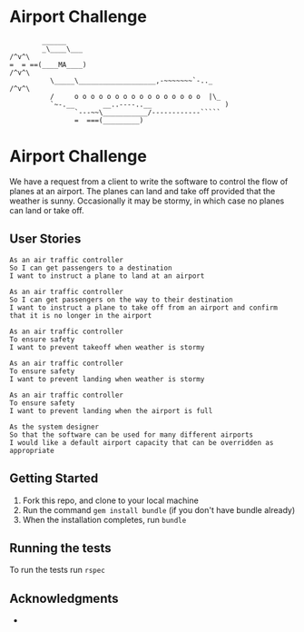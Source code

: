 Airport Challenge
=================

```
        ______
        _\____\___                                                   /^v^\
=  = ==(____MA____)                                                                   /^v^\
          \_____\___________________,-~~~~~~~`-.._                            /^v^\
          /     o o o o o o o o o o o o o o o o  |\_
          `~-.__       __..----..__                  )                                          
                `---~~\___________/------------`````
                =  ===(_________)

```
# Airport Challenge

We have a request from a client to write the software to control the flow of planes at an airport. The planes can land and take off provided that the weather is sunny. Occasionally it may be stormy, in which case no planes can land or take off.

## User Stories

```
As an air traffic controller 
So I can get passengers to a destination 
I want to instruct a plane to land at an airport

As an air traffic controller 
So I can get passengers on the way to their destination 
I want to instruct a plane to take off from an airport and confirm that it is no longer in the airport

As an air traffic controller 
To ensure safety 
I want to prevent takeoff when weather is stormy 

As an air traffic controller 
To ensure safety 
I want to prevent landing when weather is stormy 

As an air traffic controller 
To ensure safety 
I want to prevent landing when the airport is full 

As the system designer
So that the software can be used for many different airports
I would like a default airport capacity that can be overridden as appropriate
```

## Getting Started

1. Fork this repo, and clone to your local machine
2. Run the command `gem install bundle` (if you don't have bundle already)
3. When the installation completes, run `bundle`

## Running the tests

To run the tests run `rspec`

## Acknowledgments

* 
